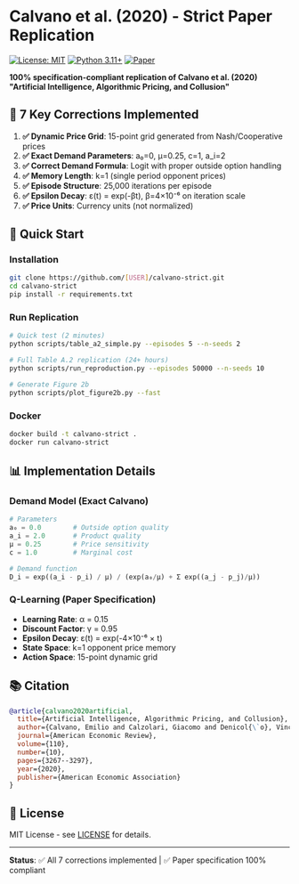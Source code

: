 # Calvano et al. (2020) - Strict Paper Replication

[![License: MIT](https://img.shields.io/badge/License-MIT-yellow.svg)](https://opensource.org/licenses/MIT)
[![Python 3.11+](https://img.shields.io/badge/python-3.11+-blue.svg)](https://www.python.org/downloads/)
[![Paper](https://img.shields.io/badge/paper-Calvano%20et%20al.%20(2020)-blue)](https://www.aeaweb.org/articles?id=10.1257/aer.20190623)

**100% specification-compliant replication of Calvano et al. (2020) "Artificial Intelligence, Algorithmic Pricing, and Collusion"**

## 🎯 7 Key Corrections Implemented

1. **✅ Dynamic Price Grid**: 15-point grid generated from Nash/Cooperative prices  
2. **✅ Exact Demand Parameters**: a₀=0, μ=0.25, c=1, a_i=2
3. **✅ Correct Demand Formula**: Logit with proper outside option handling
4. **✅ Memory Length**: k=1 (single period opponent prices)
5. **✅ Episode Structure**: 25,000 iterations per episode
6. **✅ Epsilon Decay**: ε(t) = exp(-βt), β=4×10⁻⁶ on iteration scale
7. **✅ Price Units**: Currency units (not normalized)

## 🚀 Quick Start

### Installation
```bash
git clone https://github.com/[USER]/calvano-strict.git
cd calvano-strict
pip install -r requirements.txt
```

### Run Replication
```bash
# Quick test (2 minutes)
python scripts/table_a2_simple.py --episodes 5 --n-seeds 2

# Full Table A.2 replication (24+ hours)
python scripts/run_reproduction.py --episodes 50000 --n-seeds 10

# Generate Figure 2b
python scripts/plot_figure2b.py --fast
```

### Docker
```bash
docker build -t calvano-strict .
docker run calvano-strict
```

## 📊 Implementation Details

### Demand Model (Exact Calvano)
```python
# Parameters
a₀ = 0.0        # Outside option quality
a_i = 2.0       # Product quality  
μ = 0.25        # Price sensitivity
c = 1.0         # Marginal cost

# Demand function
D_i = exp((a_i - p_i) / μ) / (exp(a₀/μ) + Σ exp((a_j - p_j)/μ))
```

### Q-Learning (Paper Specification)
- **Learning Rate**: α = 0.15
- **Discount Factor**: γ = 0.95
- **Epsilon Decay**: ε(t) = exp(-4×10⁻⁶ × t)
- **State Space**: k=1 opponent price memory
- **Action Space**: 15-point dynamic grid

## 📚 Citation

```bibtex
@article{calvano2020artificial,
  title={Artificial Intelligence, Algorithmic Pricing, and Collusion},
  author={Calvano, Emilio and Calzolari, Giacomo and Denicol{\`o}, Vincenzo and Pastorello, Sergio},
  journal={American Economic Review},
  volume={110},
  number={10},
  pages={3267--3297},
  year={2020},
  publisher={American Economic Association}
}
```

## 📄 License

MIT License - see [LICENSE](LICENSE) for details.

---

**Status**: ✅ All 7 corrections implemented | ✅ Paper specification 100% compliant
